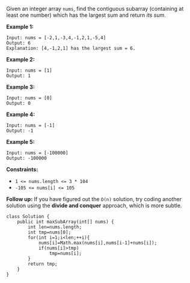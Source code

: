 Given an integer array `nums`, find the contiguous subarray (containing at least one number) which has the largest sum and return *its sum*.

 

**Example 1:**

```
Input: nums = [-2,1,-3,4,-1,2,1,-5,4]
Output: 6
Explanation: [4,-1,2,1] has the largest sum = 6.
```

**Example 2:**

```
Input: nums = [1]
Output: 1
```

**Example 3:**

```
Input: nums = [0]
Output: 0
```

**Example 4:**

```
Input: nums = [-1]
Output: -1
```

**Example 5:**

```
Input: nums = [-100000]
Output: -100000
```

 

**Constraints:**

- `1 <= nums.length <= 3 * 104`
- `-105 <= nums[i] <= 105`

 

**Follow up:** If you have figured out the `O(n)` solution, try coding another solution using the **divide and conquer** approach, which is more subtle.



```
class Solution {
    public int maxSubArray(int[] nums) {
        int len=nums.length;
        int tmp=nums[0];
        for(int i=1;i<len;++i){
            nums[i]=Math.max(nums[i],nums[i-1]+nums[i]);
            if(nums[i]>tmp)
                tmp=nums[i];
        }
        return tmp;
    }
}
```

